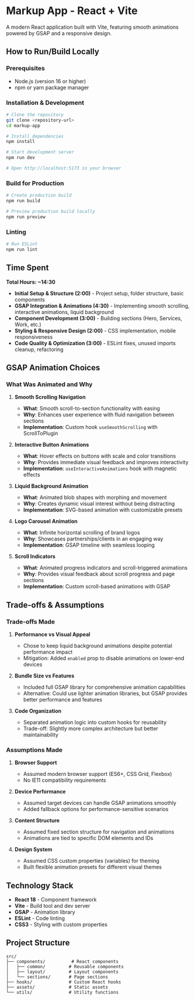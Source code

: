 # Markup App - React + Vite

A modern React application built with Vite, featuring smooth animations powered by GSAP and a responsive design.

## How to Run/Build Locally

### Prerequisites
- Node.js (version 16 or higher)
- npm or yarn package manager

### Installation & Development
```bash
# Clone the repository
git clone <repository-url>
cd markup-app

# Install dependencies
npm install

# Start development server
npm run dev

# Open http://localhost:5173 in your browser
```

### Build for Production
```bash
# Create production build
npm run build

# Preview production build locally
npm run preview
```

### Linting
```bash
# Run ESLint
npm run lint
```

## Time Spent

**Total Hours: ~14:30**

- **Initial Setup & Structure (2:00)** - Project setup, folder structure, basic components
- **GSAP Integration & Animations (4:30)** - Implementing smooth scrolling, interactive animations, liquid background
- **Component Development (3:00)** - Building sections (Hero, Services, Work, etc.)
- **Styling & Responsive Design (2:00)** - CSS implementation, mobile responsiveness
- **Code Quality & Optimization (3:00)** - ESLint fixes, unused imports cleanup, refactoring

## GSAP Animation Choices

### What Was Animated and Why

1. **Smooth Scrolling Navigation**
   - **What**: Smooth scroll-to-section functionality with easing
   - **Why**: Enhances user experience with fluid navigation between sections
   - **Implementation**: Custom hook `useSmoothScrolling` with ScrollToPlugin

2. **Interactive Button Animations**
   - **What**: Hover effects on buttons with scale and color transitions
   - **Why**: Provides immediate visual feedback and improves interactivity
   - **Implementation**: `useInteractiveAnimations` hook with magnetic effects

3. **Liquid Background Animation**
   - **What**: Animated blob shapes with morphing and movement
   - **Why**: Creates dynamic visual interest without being distracting
   - **Implementation**: SVG-based animation with customizable presets

4. **Logo Carousel Animation**
   - **What**: Infinite horizontal scrolling of brand logos
   - **Why**: Showcases partnerships/clients in an engaging way
   - **Implementation**: GSAP timeline with seamless looping

5. **Scroll Indicators**
   - **What**: Animated progress indicators and scroll-triggered animations
   - **Why**: Provides visual feedback about scroll progress and page sections
   - **Implementation**: Custom scroll-based animations with GSAP

## Trade-offs & Assumptions

### Trade-offs Made

1. **Performance vs Visual Appeal**
   - Chose to keep liquid background animations despite potential performance impact
   - Mitigation: Added `enabled` prop to disable animations on lower-end devices

2. **Bundle Size vs Features**
   - Included full GSAP library for comprehensive animation capabilities
   - Alternative: Could use lighter animation libraries, but GSAP provides better performance and features

3. **Code Organization**
   - Separated animation logic into custom hooks for reusability
   - Trade-off: Slightly more complex architecture but better maintainability

### Assumptions Made

1. **Browser Support**
   - Assumed modern browser support (ES6+, CSS Grid, Flexbox)
   - No IE11 compatibility requirements

2. **Device Performance**
   - Assumed target devices can handle GSAP animations smoothly
   - Added fallback options for performance-sensitive scenarios

3. **Content Structure**
   - Assumed fixed section structure for navigation and animations
   - Animations are tied to specific DOM elements and IDs

4. **Design System**
   - Assumed CSS custom properties (variables) for theming
   - Built flexible animation presets for different visual themes

## Technology Stack

- **React 18** - Component framework
- **Vite** - Build tool and dev server
- **GSAP** - Animation library
- **ESLint** - Code linting
- **CSS3** - Styling with custom properties

## Project Structure

```
src/
├── components/          # React components
│   ├── common/         # Reusable components
│   ├── layout/         # Layout components
│   └── sections/       # Page sections
├── hooks/              # Custom React hooks
├── assets/             # Static assets
└── utils/              # Utility functions
```
